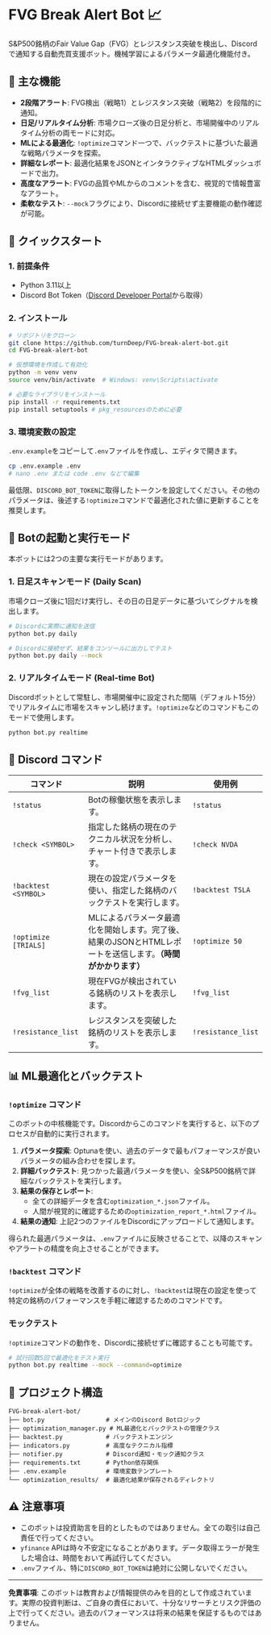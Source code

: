 # FVG Break Alert Bot 📈

S&P500銘柄のFair Value Gap（FVG）とレジスタンス突破を検出し、Discordで通知する自動売買支援ボット。機械学習によるパラメータ最適化機能付き。

## 🌟 主な機能

- **2段階アラート**: FVG検出（戦略1）とレジスタンス突破（戦略2）を段階的に通知。
- **日足/リアルタイム分析**: 市場クローズ後の日足分析と、市場開催中のリアルタイム分析の両モードに対応。
- **MLによる最適化**: `!optimize`コマンド一つで、バックテストに基づいた最適な戦略パラメータを探索。
- **詳細なレポート**: 最適化結果をJSONとインタラクティブなHTMLダッシュボードで出力。
- **高度なアラート**: FVGの品質やMLからのコメントを含む、視覚的で情報豊富なアラート。
- **柔軟なテスト**: `--mock`フラグにより、Discordに接続せず主要機能の動作確認が可能。

## 🚀 クイックスタート

### 1. 前提条件
- Python 3.11以上
- Discord Bot Token（[Discord Developer Portal](https://discord.com/developers/applications)から取得）

### 2. インストール

```bash
# リポジトリをクローン
git clone https://github.com/turnDeep/FVG-break-alert-bot.git
cd FVG-break-alert-bot

# 仮想環境を作成して有効化
python -m venv venv
source venv/bin/activate  # Windows: venv\Scripts\activate

# 必要なライブラリをインストール
pip install -r requirements.txt
pip install setuptools # pkg_resourcesのために必要
```

### 3. 環境変数の設定
`.env.example`をコピーして`.env`ファイルを作成し、エディタで開きます。

```bash
cp .env.example .env
# nano .env または code .env などで編集
```
最低限、`DISCORD_BOT_TOKEN`に取得したトークンを設定してください。その他のパラメータは、後述する`!optimize`コマンドで最適化された値に更新することを推奨します。


## 🤖 Botの起動と実行モード

本ボットには2つの主要な実行モードがあります。

### 1. 日足スキャンモード (Daily Scan)
市場クローズ後に1回だけ実行し、その日の日足データに基づいてシグナルを検出します。

```bash
# Discordに実際に通知を送信
python bot.py daily

# Discordに接続せず、結果をコンソールに出力してテスト
python bot.py daily --mock
```

### 2. リアルタイムモード (Real-time Bot)
Discordボットとして常駐し、市場開催中に設定された間隔（デフォルト15分）でリアルタイムに市場をスキャンし続けます。`!optimize`などのコマンドもこのモードで使用します。

```bash
python bot.py realtime
```

## 📱 Discord コマンド

| コマンド | 説明 | 使用例 |
|---|---|---|
| `!status` | Botの稼働状態を表示します。 | `!status` |
| `!check <SYMBOL>` | 指定した銘柄の現在のテクニカル状況を分析し、チャート付きで表示します。 | `!check NVDA` |
| `!backtest <SYMBOL>` | 現在の設定パラメータを使い、指定した銘柄のバックテストを実行します。 | `!backtest TSLA` |
| `!optimize [TRIALS]` | MLによるパラメータ最適化を開始します。完了後、結果のJSONとHTMLレポートを送信します。**（時間がかかります）** | `!optimize 50` |
| `!fvg_list` | 現在FVGが検出されている銘柄のリストを表示します。 | `!fvg_list` |
| `!resistance_list` | レジスタンスを突破した銘柄のリストを表示します。 | `!resistance_list` |


## 📊 ML最適化とバックテスト

### `!optimize` コマンド
このボットの中核機能です。Discordからこのコマンドを実行すると、以下のプロセスが自動的に実行されます。
1.  **パラメータ探索**: Optunaを使い、過去のデータで最もパフォーマンスが良いパラメータの組み合わせを探します。
2.  **詳細バックテスト**: 見つかった最適パラメータを使い、全S&P500銘柄で詳細なバックテストを実行します。
3.  **結果の保存とレポート**:
    - 全ての詳細データを含む`optimization_*.json`ファイル。
    - 人間が視覚的に確認するための`optimization_report_*.html`ファイル。
4.  **結果の通知**: 上記2つのファイルをDiscordにアップロードして通知します。

得られた最適パラメータは、`.env`ファイルに反映させることで、以降のスキャンやアラートの精度を向上させることができます。

### `!backtest` コマンド
`!optimize`が全体の戦略を改善するのに対し、`!backtest`は現在の設定を使って特定の銘柄のパフォーマンスを手軽に確認するためのコマンドです。

### モックテスト
`!optimize`コマンドの動作を、Discordに接続せずに確認することも可能です。
```bash
# 試行回数5回で最適化をテスト実行
python bot.py realtime --mock --command=optimize
```

## 📂 プロジェクト構造

```
FVG-break-alert-bot/
├── bot.py                 # メインのDiscord Botロジック
├── optimization_manager.py # ML最適化とバックテストの管理クラス
├── backtest.py            # バックテストエンジン
├── indicators.py          # 高度なテクニカル指標
├── notifier.py            # Discord通知・モック通知クラス
├── requirements.txt       # Python依存関係
├── .env.example           # 環境変数テンプレート
└── optimization_results/  # 最適化結果が保存されるディレクトリ
```

## ⚠️ 注意事項
- このボットは投資助言を目的としたものではありません。全ての取引は自己責任で行ってください。
- `yfinance` APIは時々不安定になることがあります。データ取得エラーが発生した場合は、時間をおいて再試行してください。
- `.env`ファイル、特に`DISCORD_BOT_TOKEN`は絶対に公開しないでください。

---

**免責事項**: このボットは教育および情報提供のみを目的として作成されています。実際の投資判断は、ご自身の責任において、十分なリサーチとリスク評価の上で行ってください。過去のパフォーマンスは将来の結果を保証するものではありません。
